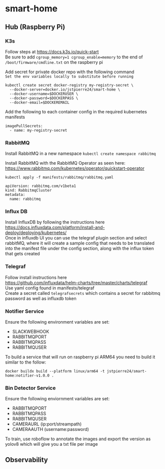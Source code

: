 # smart-home

## Hub (Raspberry Pi)
### K3s
Follow steps at https://docs.k3s.io/quick-start \
Be sure to add `cgroup_memory=1 cgroup_enable=memory` to the end of `/boot/firmware/cmdline.txt` on the raspberry pi

Add secret for private docker repo with the following command \
`Set the env variables locally to substitute before running`
```
kubectl create secret docker-registry my-registry-secret \
  --docker-server=docker.io/jstpierre24/smart-home \
  --docker-username=$DOCKERUSER \
  --docker-password=$DOCKERPASS \
  --docker-email=$DOCKEREMAIL
  ```
Add the following to each container config in the required kubernetes manifests
```
imagePullSecrets:
  - name: my-registry-secret
```

### RabbitMQ
Install RabbitMQ in a new namespace
`kubectl create namespace rabbitmq`

Install RabbitMQ with the RabbitMQ Operator as seen here: https://www.rabbitmq.com/kubernetes/operator/quickstart-operator

`kubectl apply -f manifests/rabbitmq/rabbitmq.yaml`
```
apiVersion: rabbitmq.com/v1beta1
kind: RabbitmqCluster
metadata:
  name: rabbitmq
```

### Influx DB
Install InfluxDB by following the instructions here \
https://docs.influxdata.com/platform/install-and-deploy/deploying/kubernetes/ \
Once in influxdb UI you can use the telegraf plugin section and select rabbitMQ, where it will create a sample config that needs to be translated into the manifest file under the config section, along with the influx token that gets created

### Telegraf
Follow install instructions here \
https://github.com/influxdata/helm-charts/tree/master/charts/telegraf \
Use yaml config found in manifests/telegraf \
Create a secret called `telegrafsecrets` which contains a secret for rabbitmq password as well as influxdb token


### Notifier Service
Ensure the following environment variables are set:
- SLACKWEBHOOK
- RABBITMQPORT
- RABBITMQPASS
- RABBITMQUSER

To build a service that will run on raspberry pi ARM64 you need to build it similar to the follow:
```
docker buildx build --platform linux/arm64 -t jstpierre24/smart-home:notifier-v1.0.0 .
```

### Bin Detector Service
Ensure the following enviornment variables are set:
- RABBITMQPORT
- RABBITMQPASS
- RABBITMQUSER
- CAMERAURL (ip:port/streampath)
- CAMERAAUTH (username:password)

To train, use roboflow to annotate the images and export the version as yolov8 which will give you a txt file per image

## Observability

